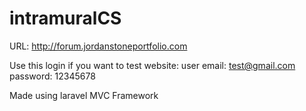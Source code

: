 # intramuralCS


URL: http://forum.jordanstoneportfolio.com

Use this login if you want to test website:
user email: test@gmail.com
password: 12345678

Made using laravel MVC Framework
